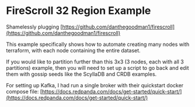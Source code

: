 # FireScroll 32 Region Example

Shamelessly plugging [https://github.com/danthegoodman1/firescroll](https://github.com/danthegoodman1/firescroll)

This example specifically shows how to automate creating many nodes with terraform, with each node containing the entire dataset.

If you would like to partition further than this 3x3 (3 nodes, each with all 3 partitions) example, then you will need to set up a script to go back and edit them with gossip seeds like the ScyllaDB and CRDB examples.

For setting up Kafka, I had run a single broker with their quickstart docker compose file: [https://docs.redpanda.com/docs/get-started/quick-start/](https://docs.redpanda.com/docs/get-started/quick-start/)